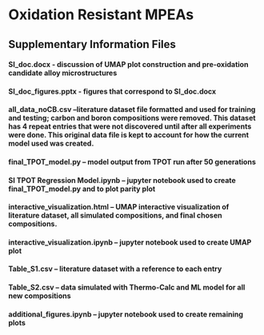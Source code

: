# Oxidation Resistant MPEAs
## Supplementary Information Files
#### SI_doc.docx - discussion of UMAP plot construction and pre-oxidation candidate alloy microstructures
#### SI_doc_figures.pptx - figures that correspond to SI_doc.docx
#### all_data_noCB.csv –literature dataset file formatted and used for training and testing; carbon and boron compositions were removed. This dataset has 4 repeat entries that were not discovered until after all experiments were done. This original data file is kept to account for how the current model used was created.
#### final_TPOT_model.py – model output from TPOT run after 50 generations
#### SI TPOT Regression Model.ipynb – jupyter notebook used to create final_TPOT_model.py and to plot parity plot
#### interactive_visualization.html – UMAP interactive visualization of literature dataset, all simulated compositions, and final chosen compositions.
#### interactive_visualization.ipynb – jupyter notebook used to create UMAP plot
#### Table_S1.csv – literature dataset with a reference to each entry
#### Table_S2.csv – data simulated with Thermo-Calc and ML model for all new compositions
#### additional_figures.ipynb – jupyter notebook used to create remaining plots
